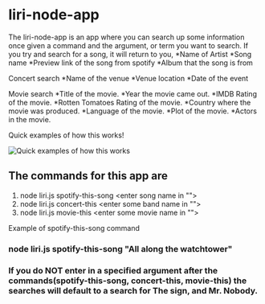 # liri-node-app
The liri-node-app is an app where you can search up some information once given a command and the argument, or term you want to search.
If you try and search for a song, it will return to you,
*Name of Artist
*Song name 
*Preview link of the song from spotify
*Album that the song is from

Concert search
*Name of the venue
*Venue location
*Date of the event

Movie search
*Title of the movie.
*Year the movie came out.
*IMDB Rating of the movie.
*Rotten Tomatoes Rating of the movie.
*Country where the movie was produced.
*Language of the movie.
*Plot of the movie.
*Actors in the movie.




Quick examples of how this works!

![Quick examples of how this works](https://media.giphy.com/media/5z0dwOyTOlpGRg8vdj/giphy.gif)

## The commands for this app are 
1. node liri.js spotify-this-song <enter song name in "">
2. node liri.js concert-this <enter some band name in "">
3. node liri.js movie-this <enter some movie name in "">

Example of spotify-this-song command
### node liri.js spotify-this-song "All along the watchtower"

### If you do NOT enter in a specified argument after the commands(spotify-this-song, concert-this, movie-this) the searches will default to a search for The sign, and Mr. Nobody.
